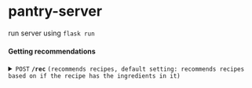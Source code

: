 # pantry-server

run server using ```flask run```

#### Getting recommendations

<details>
 <summary><code>POST</code> <code><b>/rec</b></code> <code>(recommends recipes, default setting: recommends recipes based on if the recipe has the ingredients in it)</code></summary>

##### Parameters

> | name      |  type     | data type               | description                                                           |
> |-----------|-----------|-------------------------|-----------------------------------------------------------------------|
> | `only_i`      |  optional | bool   | recipes only contain inputed ingredients |
> | `use_rec`      |  optional | bool   | uses recommendation algorithm to recommend relavant recipes |
> | `is_veg`      |  optional | bool   | uses recommendation algorithm but with only vegetarian options, requires use_rec=true |
> | `is_nut_free`      |  optional | bool   | uses recommendation algorithm but with only nut-free options, requires use_rec=true |
> | `n`      |  optional | int   | defines number of recipe recommendations, default n=10  |



##### Responses

> | http code     | content-type                      | response                                                            |
> |---------------|-----------------------------------|---------------------------------------------------------------------|
> | `200`         | `text/plain;charset=UTF-8`        | `Successful`                                |